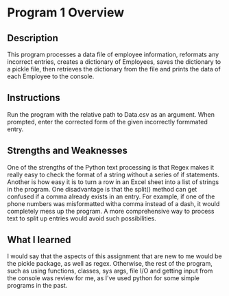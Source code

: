 # Program 1 Overview

## Description
  This program processes a data file of employee information, reformats any incorrect entries, creates a dictionary of Employees, saves the dictionary to a pickle file, then retrieves the dictionary from the file and prints the data of each Employee to the console.
  
## Instructions
  Run the program with the relative path to Data.csv as an argument. When prompted, enter the corrected form of the given incorrectly formmated entry.
  
## Strengths and Weaknesses
  One of the strengths of the Python text processing is that Regex makes it really easy to check the format of a string without a series of if statements. Another is how easy it is to turn a row in an Excel sheet into a list of strings in the program. One disadvantage is that the split() method can get confused if a comma already exists in an entry. For example, if one of the phone numbers was misformatted witha comma instead of a dash, it would completely mess up the program. A more comprehensive way to process text to split up entries would avoid such possibilities.

## What I learned
  I would say that the aspects of this assignment that are new to me would be the pickle package, as well as regex. Otherwise, the rest of the program, such as using functions, classes, sys args, file I/O and getting input from the console was review for me, as I've used python for some simple programs in the past.
